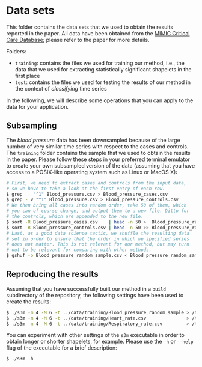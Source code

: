# Data sets

This folder contains the data sets that we used to obtain the results
reported in the paper. All data have been obtained from the [MIMIC
Critical Care Database](https://mimic.physionet.org); please refer to
the paper for more details.

Folders:
 
- `training`: contains the files we used for training our method, i.e.,
  the data that we used for extracting statistically significant
  shapelets in the first place
- `test`: contains the files we used for testing the results of our
  method in the context of *classifying* time series

In the following, we will describe some operations that you can apply to
the data for your application.

## Subsampling

The *blood pressure* data has been downsampled because of the large
number of very similar time series with respect to the cases and
controls. The `training` folder contains the sample that we used to
obtain the results in the paper. Please follow these steps in your
preferred terminal emulator to create your own subsampled version of the
data&nbsp;(assuming that you have access to a POSIX-like operating
system such as Linux or MacOS X):

```bash
# First, we need to extract cases and controls from the input data,
# so we have to take a look at the first entry of each row.
$ grep    "^1" Blood_pressure.csv > Blood_pressure_cases.csv
$ grep - v "^1" Blood_pressure.csv > Blood_pressure_controls.csv
# We then bring all cases into random order, take 50 of them, which
# you can of course change, and output them to a new file. Ditto for
# the controls, which are appended to the new file.
$ sort -R Blood_pressure_cases.csv    | head -n 50 >  Blood_pressure_random_sample.csv
$ sort -R Blood_pressure_controls.csv | head -n 50 >> Blood_pressure_random_sample.csv
# Last, as a good data science tactic, we shuffle the resulting data
# set in order to ensure that the order in which we specified series
# does not matter. This is not relevant for our method, but may turn
# out to be relevant for comparing with other methods.
$ gshuf -o Blood_pressure_random_sample.csv < Blood_pressure_random_sample.csv
```
 
## Reproducing the results

Assuming that you have successfully built our method in a `build`
subdirectory of the repository, the following settings have been
used to create the results:

```bash
$ ./s3m -m 4 -M 6 -t ../data/training/Blood_pressure_random_sample > /tmp/Blood_pressure.json
$ ./s3m -m 4 -M 6 -t ../data/training/Heart_rate.csv               > /tmp/Heart_rate.json
$ ./s3m -m 4 -M 6 -t ../data/training/Respiratory_rate.csv         > /tmp/Respiratory_rate.json
```

You can experiment with other settings of the `s3m` executable in order
to obtain longer or shorter shapelets, for example. Please use the `-h`
or `--help` flag of the executable for a brief description:

    $ ./s3m -h
